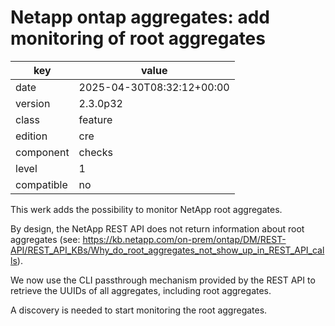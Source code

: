 [//]: # (werk v2)
# Netapp ontap aggregates: add monitoring of root aggregates

key        | value
---------- | ---
date       | 2025-04-30T08:32:12+00:00
version    | 2.3.0p32
class      | feature
edition    | cre
component  | checks
level      | 1
compatible | no

This werk adds the possibility to monitor NetApp root aggregates.

By design, the NetApp REST API does not return information about root aggregates
(see: https://kb.netapp.com/on-prem/ontap/DM/REST-API/REST_API_KBs/Why_do_root_aggregates_not_show_up_in_REST_API_calls).

We now use the CLI passthrough mechanism provided by the REST API
to retrieve the UUIDs of all aggregates, including root aggregates.

A discovery is needed to start monitoring the root aggregates.
